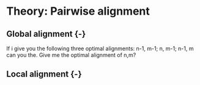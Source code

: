 
# Theory: Pairwise alignment

## Global alignment {-}

If i give you the following three optimal alignments: n-1, m-1; n, m-1; n-1, m can you the. Give me the optimal alignment of n,m?


## Local alignment {-}